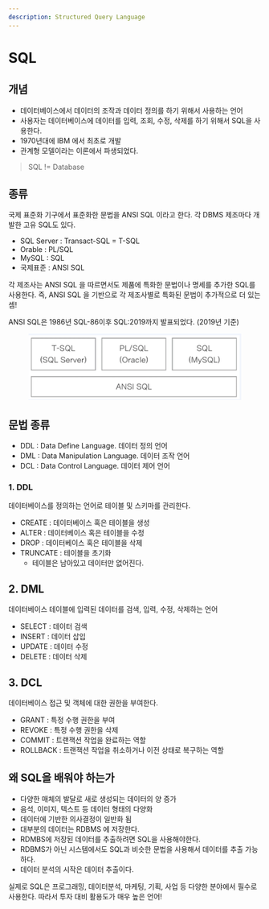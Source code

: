 ```yaml
---
description: Structured Query Language
---
```


# SQL

## 개념 &#x20;

* 데이터베이스에서 데이터의 조작과 데이터 정의를 하기 위해서 사용하는 언어&#x20;
* 사용자는 데이터베이스에 데이터를 입력, 조회, 수정, 삭제를 하기 위해서 SQL을 사용한다.&#x20;
* 1970년대에 IBM 에서 최초로 개발
* 관계형 모델이라는 이론에서 파생되었다.&#x20;

> SQL != Database&#x20;

## 종류&#x20;

국제 표준화 기구에서 표준화한 문법을 ANSI SQL 이라고 한다. 각 DBMS 제조마다 개발한 고유 SQL도 있다.&#x20;

* SQL Server : Transact-SQL = T-SQL
* Orable : PL/SQL&#x20;
* MySQL : SQL&#x20;
* 국제표준 : ANSI SQL&#x20;

각 제조사는 ANSI SQL 을 따르면서도 제품에 특화한 문법이나 명세를 추가한 SQL를 사용한다. 즉, ANSI SQL 을 기반으로 각 제조사별로 특화된 문법이 추가적으로 더 있는 셈!&#x20;

ANSI SQL은 1986년 SQL-86이후 SQL:2019까지 발표되었다. (2019년 기준)&#x20;

<figure><img src="../../.gitbook/assets/image (10) (3).png" alt=""><figcaption></figcaption></figure>

## 문법 종류&#x20;

* DDL : Data Define Language. 데이터 정의 언어&#x20;
* DML : Data Manipulation Language. 데이터 조작 언어&#x20;
* DCL : Data Control Language. 데이터 제어 언어&#x20;

### 1. DDL&#x20;

데이터베이스를 정의하는 언어로 테이블 및 스키마를 관리한다.&#x20;

* CREATE : 데이터베이스 혹은 테이블을 생성&#x20;
* ALTER : 데이터베이스 혹은 테이블을 수정&#x20;
* DROP : 데이터베이스 혹은 테이블을 삭제&#x20;
* TRUNCATE : 테이블을 초기화&#x20;
  * 테이블은 남아있고 데이터만 없어진다.&#x20;

## 2. DML

데이터베이스 테이블에 입력된 데이터를 검색, 입력, 수정, 삭제하는 언어&#x20;

* SELECT : 데이터 검색&#x20;
* INSERT : 데이터 삽입&#x20;
* UPDATE : 데이터 수정&#x20;
* DELETE : 데이터 삭제&#x20;

## 3. DCL&#x20;

데이터베이스 접근 및 객체에 대한 권한을 부여한다.&#x20;

* GRANT : 특정 수행 권한을 부여&#x20;
* REVOKE : 특정 수행 권한을 삭제&#x20;
* COMMIT : 트랜잭션 작업을 완료하는 역할&#x20;
* ROLLBACK : 트랜잭션 작업을 취소하거나 이전 상태로 복구하는 역할&#x20;

## 왜 SQL을 배워야 하는가&#x20;

* 다양한 매체의 발달로 새로 생성되는 데이터의 양 증가&#x20;
* 음석, 이미지, 텍스트 등 데이터 형태의 다양화&#x20;
* 데이터에 기반한 의사결정이 일반화 됨&#x20;
* 대부분의 데이터는 RDBMS 에 저장한다.&#x20;
* RDMBS에 저장된 데이터를 추출하려면 SQL을 사용해야한다.&#x20;
* RDBMS가 아닌 시스템에서도 SQL과 비슷한 문법을 사용해서 데이터를 추출 가능하다.&#x20;
* 데이터 분석의 시작은 데이터 추출이다.&#x20;

실제로 SQL은 프로그래밍, 데이터분석, 마케팅, 기획, 사업 등 다양한 분야에서 필수로 사용한다. 따라서 투자 대비 활용도가 매우 높은 언어!&#x20;
